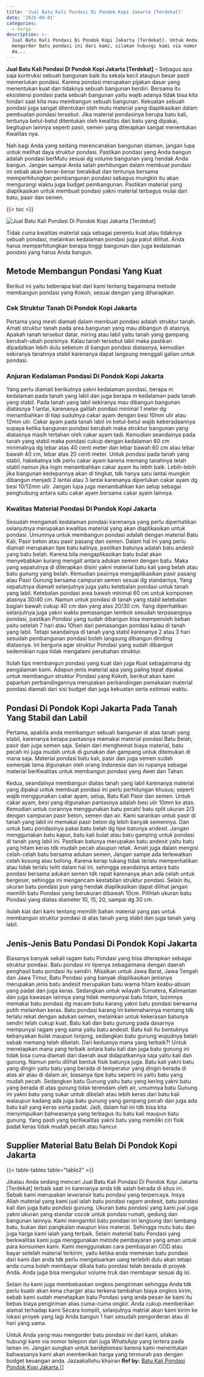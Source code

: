 ```yaml
---
title: 'Jual Batu Kali Pondasi Di Pondok Kopi Jakarta [Terdekat]'
date: '2025-08-01'
categories:
  - harga
description: >-
  Jual Batu Kali Pondasi Di Pondok Kopi Jakarta [Terdekat]. Untuk Anda yang mau
  mengorder batu pondasi ini dari kami, silakan hubungi kami via nomor telepon
  da...
---
```


**Jual Batu Kali Pondasi Di Pondok Kopi Jakarta \[Terdekat\]** – Sebagus apa saja kontruksi sebuah bangunan baik itu sekala kecil ataupun besar pasti memerlukan pondasi. Karena pondasi merupakan pijakan dasar yang menentukan kuat dan tidaknya sebuah bangunan berdiri. Bersama itu eksistensi pondasi pada sebuah bangunan yaitu wajib adanya tidak bisa kita hindari saat kita mau membangun sebuah bangunan. Kekuatan sebuah pondasi juga sangat ditentukan oleh mutu material yang diaplikasikan dalam pembuatan pondasi tersebut. Jika material pondasinya berupa batu kali, tentunya betul-betul ditentukan oleh kwalitas dari batu yang dipakai, begitupun lainnya seperti pasir, semen yang diterapkan sangat menentukan Kwalitas nya.

Nah bagi Anda yang sedang merencanakan bangunan idaman, jangan lupa untuk melihat daya struktur pondasi. Pastikan pondasi yang Anda bangun adalah pondasi berMutu sesuai dg volume bangunan yang hendak Anda bangun. Jangan sampai Anda salah perhitungan dalam membuat pondasi ini sebab akan benar-benar berakibat dan tentunya bersama memperhitungkan pembangunan pondasi sebagus mungkin itu akan mengurangi waktu juga budget pembangunan. Pastikan material yang diaplikasikan untuk membuat pondasi yakni material terbagus mulai dari batu, pasir dan semen.

{{< toc >}}

![Jual Batu Kali Pondasi Di Pondok Kopi Jakarta [Terdekat]](/images/jual-batu-kali-26.png)

Tidak cuma kwalitas material saja sebagai penentu kuat atau tidaknya sebuah pondasi, melainkan kedalaman pondasi juga patut dilihat. Anda harus memperhitungkan berapa tinggi bangunan dan juga kedalaman pondasi yang harus Anda bangun.

## Metode Membangun Pondasi Yang Kuat

Berikut ini yaitu beberapa kiat dari kami tentang bagaimana metode membangun pondasi yang Kokoh, sesuai dengan yang diharapkan.

### Cek Struktur Tanah Di Pondok Kopi Jakarta

Pertama yang mesti diamati dalam membuat pondasi adalah struktur tanah. Amati struktur tanah pada area bangunan yang mau dibangun di atasnya, Apakah tanah tersebut datar, miring atau labil yaitu tanah yang gampang berubah-ubah posisinya. Kalau tanah tersebut labil maka pastikan dipadatkan lebih dulu sebelum di bangun pondasi diatasnya, kemudian sekiranya tanahnya stabil karenanya dapat langsung menggali galian untuk pondasi.

### Anjuran Kedalaman Pondasi Di Pondok Kopi Jakarta

Yang perlu diamati berikutnya yakni kedalaman pondasi, berapa m kedalaman pada tanah yang labil dan juga berapa m kedalaman pada tanah yang stabil. Pada tanah yang labil sekiranya mau dibangun bangunan diatasnya 1 lantai, karenanya galilah pondasi minimal 1 meter dg menambahkan di tiap sudutnya cakar ayam dengan besi 10mm ulir atau 12mm ulir. Cakar ayam pada tanah labil ini betul-betul wajib keberadaannya supaya ketika bangunan pondasi berubah maka struktur bangunan yang diatasnya masih tertahan oleh cakar ayam tadi. Kemudian seandainya pada tanah yang stabil maka pondasi cukup dengan kedalaman 60 cm minimalnya dg lebar atas 40 centi meter dan lebar bawah 60 cm atau lebar bawah 40 cm, lebar atas 20 centi meter. Untuk pondasi pada tanah yang stabil, hakekatnya tdk perlu cakar ayam karena memang tanahnya telah stabil namun jika ingin menambahkan cakar ayam itu lebih baik. Lebih-lebih jika bangunan kedepannya akan di tingkat, tdk hanya satu lantai mungkin dibangun menjadi 2 lantai atau 3 lantai karenanya diperlukan cakar ayam dg besi 10/12mm ulir. Jangan lupa juga menambahkan kan selup sebagai penghubung antara satu cakar ayam bersama cakar ayam lainnya.

### Kwalitas Material Pondasi Di Pondok Kopi Jakarta

Sesudah mengamati kedalaman pondasi karenanya yang perlu diperhatikan selanjutnya merupakan kwalitas material yang akan diaplikasikan untuk pondasi. Umumnya untuk membangun pondasi adalah dengan material Batu Kali, Pasir beton atau pasir pasang dan semen. Dalam hal ini yang perlu diamati merupakan tipe batu kalinya, pastikan batunya adalah batu andesit yang batu belah. Karena bila mengaplikasikan batu bulat akan menyebabkan kurang mengait antara adukan semen dengan batu. Maka yang sepatutnya di diterapkan disini yakni material batu kali yang belah atau batu gunung yang belah. Kemudian pasirnya mengaplikasikan pasir pasang atau Pasir Gunung bersama campuran semen sesuai dg standarnya, Yang sepatutnya diamati selanjutnya juga yaitu ketebalan pondasi untuk tanah yang labil. Ketebalan pondasi area bawah minimal 60 cm untuk komponen atasnya 30/40 cm. Namun untuk pondasi di tanah yang stabil ketebalan bagian bawah cukup 40 cm dan yang atas 20/30 cm. Yang diperhatikan selanjutnya juga yakni waktu pemasangan tembok sesudah terpasangnya pondasi, pastikan Pondasi yang sudah dibangun bisa memperoleh beban yaitu setelah 7 hari atau 10hari dari pemasangan pondasi kalau di tanah yang labil. Tetapi seandainya di tanah yang stabil karenanya 2 atau 3 hari sesudah pembangunan pondasi boleh langsung dibangun dinding diatasnya. Ini berguna agar struktur Pondasi yang sudah dibangun sedemikian rupa tidak mengalami perubahan struktur.

Itulah tips membangun pondasi yang kuat dan juga Kuat sebagaimana dg pengalaman kami. Adapun jenis material apa yang paling tepat dipakai untuk membangun struktur Pondasi yang Kokoh, berikut akan kami paparkan perbandingannya merupakan perbandingan pemakaian material pondasi diamati dari sisi budget dan juga kekuatan serta estimasi waktu.

## Pondasi Di Pondok Kopi Jakarta Pada Tanah Yang Stabil dan Labil

Pertama, apabila anda membangun sebuah bangunan di atas tanah yang stabil, karenanya betapa pantasnya memakai material pondasi Batu Belah, pasir dan juga semen saja. Selain dari menghemat biaya material, batu pecah ini juga mudah untuk di gunakan dan gampang untuk ditemukan di mana saja. Material pondasi batu kali, pasir dan juga semen sudah semenjak lama digunakan oleh orang Indonesia dan ini rupanya sebagai material berKwalitas untuk membangun pondasi yang Awet dan Tahan.

Kedua, seandainya membangun diatas tanah yang labil karenanya material yang dipakai untuk membuat pondasi ini perlu perhitungan khusus; seperti wajib menggunakan cakar ayam, selup, Batu Kali Pasir dan semen. Untuk cakar ayam, besi yang digunakan pantasnya adalah besi ulir 10mm ke atas. Kemudian untuk corannya menggunakan batu pecah/ batu split ukuran 2/3 dengan campuran pasir beton, semen dan air. Kami sarankan untuk pasir di tanah yang labil ini memakai pasir beton dg lebih banyak semennya. Dan untuk batu pondasinya pakai batu belah dg tipe batunya andesit. Jangan menggunakan batu kapur, batu kali bulat atau batu gamping untuk pondasi di tanah yang labil ini. Pastikan batunya merupakan batu andesit yaitu batu yang hitam keras tdk mudah pecah ataupun retak. Amati juga dalam mengisi celah-celah batu bersama adukan semen, Jangan sampe ada terlewatkan celah kosong atau bolong. Karena kerap tukang tidak terlalu memperhatikan atau tidak terlalu teliti dalam hal ini, sehingga seandainya antara batu pondasi bersama adukan semen tdk rapat karenanya akan ada celah untuk bergeser, sehingga ini mengancam kestabilan struktur pondasi. Selain itu, ukuran batu pondasi pun yang hendak diaplikasikan dapat dilihat jangan memilih batu Pondasi yang berukuran dibawah 10cm. Pilihlah ukuran batu Pondasi yang diatas diameter 10, 15, 20, sampai dg 30 cm.

Itulah kiat dari kami tentang memilih bahan material yang pas untuk membangun struktur pondasi di atas tanah yang stabil dan juga tanah yang labil.

## Jenis-Jenis Batu Pondasi Di Pondok Kopi Jakarta

Biasanya banyak sekali ragam batu Pondasi yang bisa diterapkan sebagai struktur pondasi. Batu pondasi ini tipenya sebagaimana dengan daerah penghasil batu pondasi itu sendiri. Misalkan untuk Jawa Barat, Jawa Tengah dan Jawa Timur, Batu Pondasi yang banyak diaplikasikan jenisnya merupakan jenis batu andesit merupakan batu warna hitam keabu-abuan yang padat dan juga keras. Sedangkan untuk wilayah Sumatera, Kalimantan dan juga kawasan lainnya yang tidak mempunyai batu hitam, lazimnya memakai batu pondasi dg macam batu karang yakni batu pondasi berwarna putih melainkan keras. Batu pondasi karang ini kelemahannya memang tdk terlalu rekat dengan adukan semen, melainkan untuk kekerasan batunya sendiri telah cukup kuat. Batu kali dan batu gunung pada dasarnya mempunyai ragam yang sama yaitu batu andesit. Batu kali itu bentuknya kebanyakan bulat maupun lonjong, sedangkan batu gunung wujudnya belah sebab memang telah dibelah. Dari keduanya mana yang terbaik?! Untuk menetapkan mana yang terbaik antara batu kali dan juga batu gunung ini tidak bisa cuma diamati dari daerah asal didapatkannya saja yaitu kali dan gunung. Namun perlu dilihat bentuk fisik batunya juga. Batu kali yakni batu yang dingin yaitu batu yang berada di temperatur yang dingin berada di atas air atau di dalam air, biasanya tipe batu seperti ini yaitu batu yang mudah pecah. Sedangkan batu Gunung yaitu batu yang kering yakni batu yang berada di atas gunung tidak terendam oleh air, umumnya batu Gunung ini yakni batu yang sukar untuk dibelah atau lebih keras dari batu kali walaupun kadang ada juga batu gunung yang gampang pecah dan juga ada batu kali yang keras serta padat. Jadi, dalam hal ini tdk bisa kita menyimpulkan bahwasanya yang terbagus itu batu kali maupun batu gunung. Yang pasti yang berKwalitas yakni batu yang memiliki ciri fisik padat keras tidak mudah pecah atau hancur.

## Supplier Material Batu Belah Di Pondok Kopi Jakarta

{{< table-tables table="table2" >}}

Jikalau Anda sedang mencari Jual Batu Kali Pondasi Di Pondok Kopi Jakarta \[Terdekat\] terbaik saat ini karenanya anda tdk salah berada di situs ini. Sebab kami merupakan leveransir batu pondasi yang terpercaya. Insya Allah material yang kami jual ialah batu pondasi ragam andesit, batu pondasi kali dan juga batu pondasi gunung. Ukuran batu pondasi yang kami jual juga yakni ukuran yang standar cocok untuk pondasi rumah, gedung dan bangunan lainnya. Kami mengambil batu pondasi ini langsung dari tambang batu, bukan dari pangkalan maupun kios material. Sehingga mutu batu dan juga harga kami ialah yang terbaik. Selain material batu Pondasi yang berkwalitas kami juga menggunakan metode pembayaran yang aman untuk para konsumen kami. Kami menggunakan cara pembayaran COD atau bayar setelah material terkirim, yaitu ketika anda memesan batu pondasi dari kami dan anda tdk perlu mengeluarkan uang terlebih dulu akan tetapi anda cuma boleh membayar dikala batu pondasi telah berada di proyek Anda. Anda juga bisa mengukur volume truk dan membayar sesuai dg isi.

Selain itu kami juga membebaskan ongkos pengiriman sehingga Anda tdk perlu kuatir akan kena charger atau terkena tambahan biaya ongkos kirim, sebab kami sudah menetapkan batu Pondasi yang anda pesan ke kami itu bebas biaya pengiriman alias cuma-cuma ongkir. Anda cukup memberikan alamat terhadap kami Secara komplit, selanjutnya matrial akan kami kirim ke lokasi proyek yang lagi Anda bangun 1 hari sesudah pengorderan atau di hari yang sama.

Untuk Anda yang mau mengorder batu pondasi ini dari kami, silakan hubungi kami via nomor telepon dan juga WhatsApp yang tertera pada laman ini. Jangan sungkan untuk berdiplomasi karena kami menentukan bahwasanya kami akan memberikan harga yang termurah pas dengan budget keuangan anda. Jazaakallohu khairan
**Ref by:** [Batu Kali Pondasi Pondok Kopi Jakarta []](https://id.wikipedia.org/wiki/Batu)

